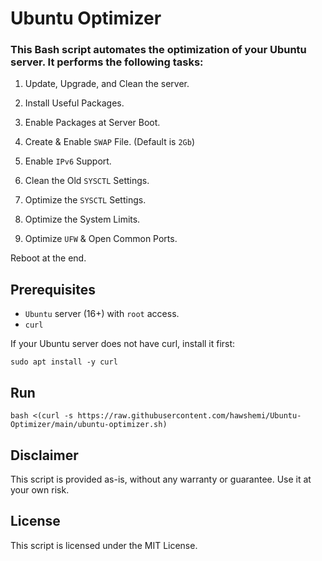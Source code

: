 # Ubuntu Optimizer

### This Bash script automates the optimization of your Ubuntu server. It performs the following tasks:

1. Update, Upgrade, and Clean the server.

2. Install Useful Packages.

3. Enable Packages at Server Boot.

4. Create & Enable `SWAP` File. (Default is `2Gb`)

5. Enable `IPv6` Support.

6. Clean the Old `SYSCTL` Settings.

7. Optimize the `SYSCTL` Settings.

8. Optimize the System Limits.

9. Optimize `UFW` & Open Common Ports.

Reboot at the end.


## Prerequisites
- `Ubuntu` server (16+) with `root` access.
- `curl`

If your Ubuntu server does not have curl, install it first:

```
sudo apt install -y curl
```


## Run

```
bash <(curl -s https://raw.githubusercontent.com/hawshemi/Ubuntu-Optimizer/main/ubuntu-optimizer.sh)
```

## Disclaimer
This script is provided as-is, without any warranty or guarantee. Use it at your own risk.


## License
This script is licensed under the MIT License.
